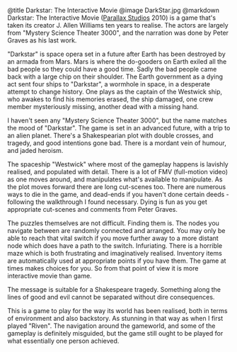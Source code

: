 @title		Darkstar: The Interactive Movie
@image		DarkStar.jpg
@markdown
Darkstar: The Interactive Movie
([Parallax Studios](http://www.parallaxstudio.com/)
2010) is a game that's taken its creator J. Allen Williams ten years to realise. The actors are largely from "Mystery Science Theater 3000", and the narration was done by Peter Graves as his last work.

"Darkstar" is space opera set in a future after Earth has been destroyed by an armada from Mars. Mars is where the do-gooders on Earth exiled all the bad people so they could have a good time. Sadly the bad people came back with a large chip on their shoulder. The Earth government as a dying act sent four ships to "Darkstar", a wormhole in space, in a desperate attempt to change history. One plays as the captain of the Westwick ship, who awakes to find his memories erased, the ship damaged, one crew member mysteriously missing, another dead with a missing hand.

I haven't seen any "Mystery Science Theater 3000", but the name matches the mood of "Darkstar". The game is set in an advanced future, with a trip to an alien planet. There's a Shakespearian plot with double crosses, and tragedy, and good intentions gone bad. There is a mordant vein of humour, and jaded heroism.

The spaceship "Westwick" where most of the gameplay happens is lavishly realised, and populated with detail. There is a lot of FMV (full-motion video) as one moves around, and manipulates what's available to manipulate. As the plot moves forward there are long cut-scenes too. There are numerous ways to die in the game, and dead-ends if you haven't done certain deeds - following the walkthrough I found necessary. Dying is fun as you get appropriate cut-scenes and comments from Peter Graves.

The puzzles themselves are not difficult. Finding them is. The nodes you navigate between are randomly connected and arranged. You may only be able to reach that vital switch if you move further away to a more distant node which does have a path to the switch. Infuriating. There is a horrible maze which is both frustrating and imaginatively realised. Inventory items are automatically used at appropriate points if you have them. The game at times makes choices for you. So from that point of view it is more interactive movie than game.

The message is suitable for a Shakespeare tragedy. Something along the lines of good and evil cannot be separated without dire consequences.

This is a game to play for the way its world has been realised, both in terms of environment and also backstory. As stunning in that way as when I first played "Riven". The navigation around the gameworld, and some of the gameplay is definitely misguided, but the game still ought to be played for what essentially one person achieved.
